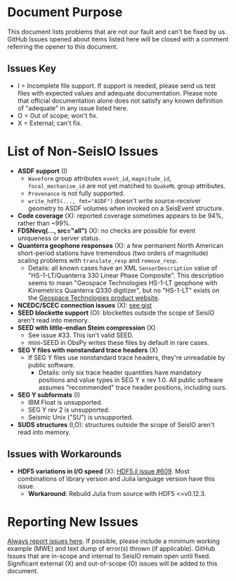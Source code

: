 # **Document Purpose**
This document lists problems that are not our fault and can't be fixed by us. GitHub Issues opened about items listed here will be closed with a comment referring the opener to this document.

## Issues Key
* I = Incomplete file support. If support is needed, please send us test files with expected values and adequate documentation. Please note that official documentation alone does not satisfy any known definition of "adequate" in any issue listed here.
* O = Out of scope; won't fix.
* X = External; can't fix.

# **List of Non-SeisIO Issues**
* **ASDF support** (I)
  + `Waveform` group attributes `event_id`, `magnitude_id`, `focal_mechanism_id` are not yet matched to `QuakeML` group attributes.
  + `Provenance` is not fully supported.
  + `write_hdf5(..., fmt="ASDF")` doesn't write source-receiver geometry to ASDF volumes when invoked on a SeisEvent structure.
* **Code coverage** (X): reported coverage sometimes appears to be 94%, rather than ~99%.
* **FDSNevq(..., src="all")** (X): no checks are possible for event uniqueness or server status.
* **Quanterra geophone responses** (X): a few permanent North American short-period stations have tremendous (two orders of magnitude) scaling problems with `translate_resp` and `remove_resp`.
  * Details: all known cases have an XML `SensorDescription` value of "HS-1-LT/Quanterra 330 Linear Phase Composite". This description seems to mean "Geospace Technologies HS-1-LT geophone with Kinemetrics Quanterra Q330 digitizer", but no "HS-1-LT" exists on the [Geospace Technologies product website](https://www.geospace.com/sensors/).
* **NCEDC/SCEC connection issues** (X): [see gist](https://gist.github.com/jpjones76/0175e762bea8c37d99b97ef3cb056068)
* **SEED blockette support** (O): blockettes outside the scope of SeisIO aren't read into memory.
* **SEED with little-endian Steim compression** (X)
  + See issue #33. This isn't valid SEED.
  + mini-SEED in ObsPy writes these files by default in rare cases.
* **SEG Y files with nonstandard trace headers** (X)
  + If SEG Y files use nonstandard trace headers, they're unreadable by public software.
    - Details: only six trace header quantities have mandatory positions and value types in SEG Y ≤ rev 1.0. All public software assumes "recommended" trace header positions, including ours.
* **SEG Y subformats** (I)
  + IBM Float is unsupported.
  + SEG Y rev 2 is unsupported.
  + Seismic Unix ("SU") is unsupported.
* **SUDS structures** (I,O): structures outside the scope of SeisIO aren't read into memory.

## Issues with Workarounds
* **HDF5 variations in I/O speed** (X): [HDF5.jl issue #609](https://github.com/JuliaIO/HDF5.jl/issues/609). Most combinations of library version and Julia language version have this issue.
  + **Workaround**: Rebuild Julia from source with HDF5 <=v0.12.3.

# **Reporting New Issues**
[Always report issues here](https://github.com/jpjones76/SeisIO.jl/issues). If possible, please include a minimum working example (MWE) and text dump of error(s) thrown (if applicable). GitHub Issues that are in-scope and internal to SeisIO remain open until fixed. Significant external (X) and out-of-scope (O) issues will be added to this document.
